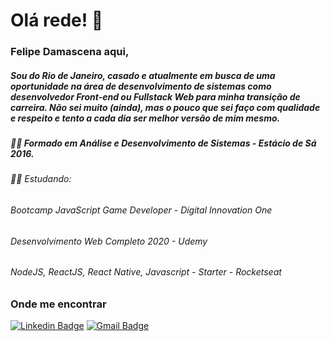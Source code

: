 # Olá rede! 👋
### Felipe Damascena aqui,
##### Sou do Rio de Janeiro, casado e atualmente em busca de uma oportunidade na área de desenvolvimento de sistemas como desenvolvedor Front-end ou Fullstack Web para minha transição de carreira. Não sei muito (ainda), mas o pouco que sei faço com qualidade e respeito e tento a cada dia ser melhor versão de mim mesmo.
##### 👨‍🎓 Formado em Análise e Desenvolvimento de Sistemas - Estácio de Sá 2016.

###### 👨‍💻 Estudando:  
###### Bootcamp JavaScript Game Developer - Digital Innovation One 
###### Desenvolvimento Web Completo 2020 - Udemy
###### NodeJS, ReactJS, React Native, Javascript - Starter - Rocketseat 

### Onde me encontrar

[![Linkedin Badge](https://img.shields.io/badge/-Linkedin-blue?style=flat-square&logo=Linkedin&logoColor=white&link=https://www.linkedin.com/in/felipe-damascena/)](https://www.linkedin.com/in/felipe-damascena-1b86355b/)
[![Gmail Badge](https://img.shields.io/badge/-Gmail-c14438?style=flat-square&logo=Gmail&logoColor=white&link=mailto:jfdamascena@gmail.com)](mailto:jfdamascena@gmail.com)
